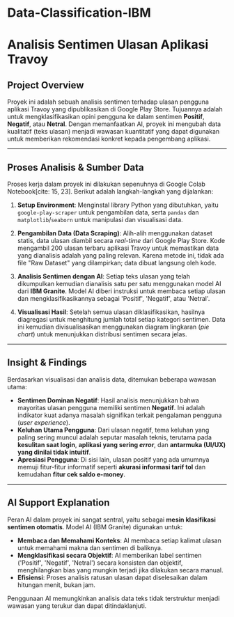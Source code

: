 # Data-Classification-IBM
# Analisis Sentimen Ulasan Aplikasi Travoy

## Project Overview
Proyek ini adalah sebuah analisis sentimen terhadap ulasan pengguna aplikasi Travoy yang dipublikasikan di Google Play Store. Tujuannya adalah untuk mengklasifikasikan opini pengguna ke dalam sentimen **Positif**, **Negatif**, atau **Netral**. Dengan memanfaatkan AI, proyek ini mengubah data kualitatif (teks ulasan) menjadi wawasan kuantitatif yang dapat digunakan untuk memberikan rekomendasi konkret kepada pengembang aplikasi.

---

## Proses Analisis & Sumber Data
Proses kerja dalam proyek ini dilakukan sepenuhnya di Google Colab Notebook[cite: 15, 23]. Berikut adalah langkah-langkah yang dijalankan:

1.  **Setup Environment**: Menginstal library Python yang dibutuhkan, yaitu `google-play-scraper` untuk pengambilan data, serta `pandas` dan `matplotlib`/`seaborn` untuk manipulasi dan visualisasi data.

2.  **Pengambilan Data (Data Scraping)**: Alih-alih menggunakan dataset statis, data ulasan diambil secara *real-time* dari Google Play Store. Kode mengambil 200 ulasan terbaru aplikasi Travoy untuk memastikan data yang dianalisis adalah yang paling relevan. Karena metode ini, tidak ada file "Raw Dataset" yang dilampirkan; data dibuat langsung oleh kode.

3. **Analisis Sentimen dengan AI**: Setiap teks ulasan yang telah dikumpulkan kemudian dianalisis satu per satu menggunakan model AI dari **IBM Granite**. Model AI diberi instruksi untuk membaca setiap ulasan dan mengklasifikasikannya sebagai 'Positif', 'Negatif', atau 'Netral'.

4.  **Visualisasi Hasil**: Setelah semua ulasan diklasifikasikan, hasilnya diagregasi untuk menghitung jumlah total setiap kategori sentimen. Data ini kemudian divisualisasikan menggunakan diagram lingkaran (*pie chart*) untuk menunjukkan distribusi sentimen secara jelas.

---

## Insight & Findings
Berdasarkan visualisasi dan analisis data, ditemukan beberapa wawasan utama:

* **Sentimen Dominan Negatif**: Hasil analisis menunjukkan bahwa mayoritas ulasan pengguna memiliki sentimen **Negatif**. Ini adalah indikator kuat adanya masalah signifikan terkait pengalaman pengguna (*user experience*).
* **Keluhan Utama Pengguna**: Dari ulasan negatif, tema keluhan yang paling sering muncul adalah seputar masalah teknis, terutama pada **kesulitan saat login**, **aplikasi yang sering *error***, dan **antarmuka (UI/UX) yang dinilai tidak intuitif**.
* **Apresiasi Pengguna**: Di sisi lain, ulasan positif yang ada umumnya memuji fitur-fitur informatif seperti **akurasi informasi tarif tol** dan kemudahan **fitur cek saldo e-money**.

---

## AI Support Explanation
Peran AI dalam proyek ini sangat sentral, yaitu sebagai **mesin klasifikasi sentimen otomatis**. Model AI (IBM Granite) digunakan untuk:
* **Membaca dan Memahami Konteks**: AI membaca setiap kalimat ulasan untuk memahami makna dan sentimen di baliknya.
* **Mengklasifikasi secara Objektif**: AI memberikan label sentimen ('Positif', 'Negatif', 'Netral') secara konsisten dan objektif, menghilangkan bias yang mungkin terjadi jika dilakukan secara manual.
* **Efisiensi**: Proses analisis ratusan ulasan dapat diselesaikan dalam hitungan menit, bukan jam.

Penggunaan AI memungkinkan analisis data teks tidak terstruktur menjadi wawasan yang terukur dan dapat ditindaklanjuti.
